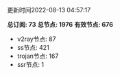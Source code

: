 更新时间2022-08-13 04:57:17

**总订阅: 73**
**总节点: 1976**
**有效节点: 676**
- v2ray节点: 87
- ss节点: 421
- trojan节点: 167
- ssr节点: 1
